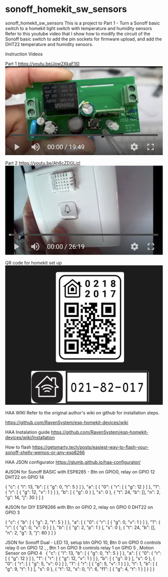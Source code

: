 # sonoff_homekit_sw_sensors
sonoff_homekit_sw_sensors
This is a project to Part 1 - Turn a Sonoff basic switch to a homekit light switch with temperature and humidity sensors
Refer to this youtube video that I show how to modify the circuit of the Sonoff basic switch to add the pin sockets for firmware upload, and add the DHT22 temperature and  humidity sensors.

Instruction Videos

Part 1 https://youtu.be/Jow2XkaF1l0
[![Youtube%20Video](youtube1.png)]( https://youtu.be/Jow2XkaF1l0)

Part 2  https://youtu.be/Ah6cZDGLizI
[![Youtube%20Video](youtube2.png)](https://youtu.be/Ah6cZDGLizI)


QR code for homekit set up
[![QR%20Code](QRCode.png)](https://youtu.be/kwJh4bO8yv4)

HAA WIKI
Refer to the original author's wiki on github for installation steps.

https://github.com/RavenSystem/esp-homekit-devices/wiki


HAA Instalation guide
https://github.com/RavenSystem/esp-homekit-devices/wiki/Installation



How to flash
https://getsmarty.tech/posts/easiest-way-to-flash-your-sonoff-shelly-wemos-or-any-esp8266

HAA JSON configurator
https://glumb.github.io/haa-configurator/

#JSON for Sunoff BASIC  with ESP8285 -  Btn on GPIO0, relay on GPIO 12  DHT22 on GPIO  14

{
  "c": {
    "l": 13,
    "b": [
      {
        "g": 0,
        "t": 5
      }
    ]
  },
  "a": [
    {
      "0": {
        "r": [
          {
            "g": 12
          }
        ]
      },
      "1": {
        "r": [
          {
            "g": 12,
            "v": 1
          }
        ]
      },
      "b": [
        {
          "g": 0
        }
      ],
      "s": 0
    },
    {
      "t": 24,
      "b": [],
      "n": 2,
      "g": 14,
      "j": 30
    }
  ]
}


#JSON for DIY ESP8266 with Btn on GPIO 2, relay on GPIO 0 DHT22 on GPIO 3 

{
  "c": {
    "b": [
      {
        "g": 2,
        "t": 5
      }
    ]
  },
  "a": [
    {
      "0": {
        "r": [
          {
            "g": 0,
            "v": 1
          }
        ]
      },
      "1": {
        "r": [
          {
            "g": 0,
            "v": 0
          }
        ]
      },
      "b": [
        {
          "g": 2,
          "p": 1
        }
      ],
      "s": 0
    },
    {
      "t": 24,
      "b": [],
      "n": 2,
      "g": 3,
      "j": 60
    }
  ]
}

JSON for Sonoff Dual - LED 13,  setup btn GPIO 10, Btn 0 on GPIO 0 controls relay 0 on GPIO 12 , , Btn 1 on GPIO 9 controls relay 1 on GPIO 5 ,   Motion Sensor on GPIO 4  
{
  "c": {
    "l": 13,
    "b": [
      {
        "g": 0,
        "t": 5
      }
    ]
  },
  "a": [
    {
      "0": {
        "r": [
          {
            "g": 12
          }
        ]
      },
      "1": {
        "r": [
          {
            "g": 12,
            "v": 1
          }
        ]
      },
      "b": [
        {
          "g": 0
        }
      ],
      "s": 0
    },
    {
      "0": {
        "r": [
          {
            "g": 5,
            "v": 0
          }
        ]
      },
      "1": {
        "r": [
          {
            "g": 5,
            "v": 1
          }
        ]
      },
      "t": 1,
      "b": [
        {
          "g": 9,
          "t": 1
        }
      ],
      "s": 0
    },
    {
      "t": 12,
      "s": 0,
      "i": 6,
      "f1": [
        {
          "g": 4,
          "t": 1
        }
      ]
    }
  ]
}
